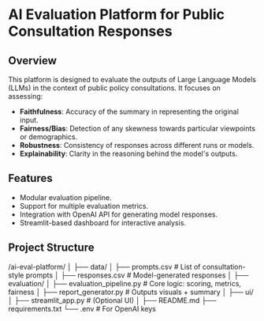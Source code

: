 # AI Evaluation Platform for Public Consultation Responses

## Overview

This platform is designed to evaluate the outputs of Large Language Models (LLMs) in the context of public policy consultations. It focuses on assessing:

- **Faithfulness**: Accuracy of the summary in representing the original input.
- **Fairness/Bias**: Detection of any skewness towards particular viewpoints or demographics.
- **Robustness**: Consistency of responses across different runs or models.
- **Explainability**: Clarity in the reasoning behind the model's outputs.

## Features

- Modular evaluation pipeline.
- Support for multiple evaluation metrics.
- Integration with OpenAI API for generating model responses.
- Streamlit-based dashboard for interactive analysis.

## Project Structure
/ai-eval-platform/
│
├── data/
│   ├── prompts.csv         # List of consultation-style prompts
│   ├── responses.csv       # Model-generated responses
│
├── evaluation/
│   ├── evaluation_pipeline.py   # Core logic: scoring, metrics, fairness
│   ├── report_generator.py      # Outputs visuals + summary
│
├── ui/
│   ├── streamlit_app.py    # (Optional UI)
│
├── README.md
├── requirements.txt
└── .env                    # For OpenAI keys
